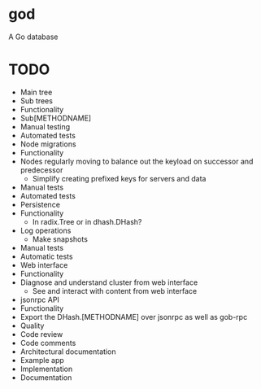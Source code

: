 god
===

A Go database

# TODO

* Main tree
* Sub trees
 * Functionality
  * Sub[METHODNAME]
 * Manual testing
 * Automated tests
* Node migrations
 * Functionality
  * Nodes regularly moving to balance out the keyload on successor and predecessor
	* Simplify creating prefixed keys for servers and data
 * Manual tests
 * Automated tests
* Persistence
 * Functionality
	* In radix.Tree or in dhash.DHash?
  * Log operations
	* Make snapshots
 * Manual tests
 * Automatic tests
* Web interface
 * Functionality
  * Diagnose and understand cluster from web interface
	* See and interact with content from web interface
* jsonrpc API
 * Functionality
  * Export the DHash.[METHODNAME] over jsonrpc as well as gob-rpc
* Quality
 * Code review
 * Code comments
 * Architectural documentation
* Example app
 * Implementation
 * Documentation

